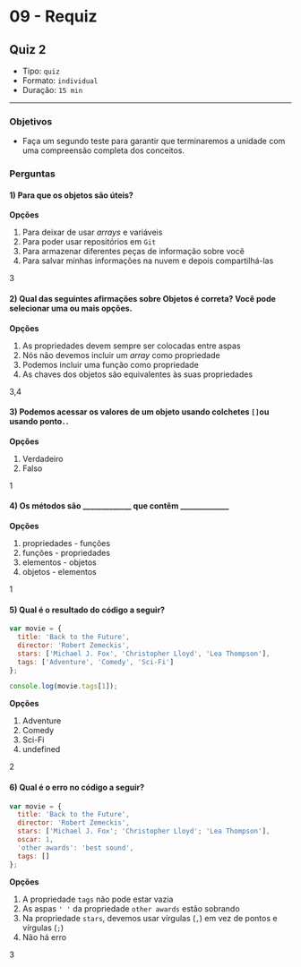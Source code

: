 # 09 - Requiz

## Quiz 2

* Tipo: `quiz`
* Formato: `individual`
* Duração: `15 min`

***

### Objetivos

* Faça um segundo teste para garantir que terminaremos a unidade com uma compreensão completa dos conceitos.

### Perguntas

#### 1\) Para que os objetos são úteis?

**Opções**

1. Para deixar de usar _arrays_ e variáveis
2. Para poder usar repositórios em `Git`
3. Para armazenar diferentes peças de informação sobre você
4. Para salvar minhas informações na nuvem e depois compartilhá-las

3

#### 2\) Qual das seguintes afirmações sobre Objetos é correta? Você pode selecionar uma ou mais opções.

**Opções**

1. As propriedades devem sempre ser colocadas entre aspas
2. Nós não devemos incluir um _array_ como propriedade
3. Podemos incluir uma função como propriedade
4. As chaves dos objetos são equivalentes às suas propriedades

3,4

#### 3\) Podemos acessar os valores de um objeto usando colchetes `[]`ou usando ponto`.`.

**Opções**

1. Verdadeiro
2. Falso

1

#### 4\) Os métodos são \_\_\_\_\_\_\_\_\_\_\_\_\_ que contêm \_\_\_\_\_\_\_\_\_\_\_\_\_

**Opções**

1. propriedades - funções
2. funções - propriedades
3. elementos - objetos
4. objetos - elementos

1

#### 5\) Qual é o resultado do código a seguir?

```javascript
var movie = {
  title: 'Back to the Future',
  director: 'Robert Zemeckis',
  stars: ['Michael J. Fox', 'Christopher Lloyd', 'Lea Thompson'],
  tags: ['Adventure', 'Comedy', 'Sci-Fi']
};

console.log(movie.tags[1]);
```

**Opções**

1. Adventure
2. Comedy
3. Sci-Fi
4. undefined

2

#### 6\) Qual é o erro no código a seguir?

```javascript
var movie = {
  title: 'Back to the Future',
  director: 'Robert Zemeckis',
  stars: ['Michael J. Fox'; 'Christopher Lloyd'; 'Lea Thompson'],
  oscar: 1,
  'other awards': 'best sound',
  tags: []
};
```

**Opções**

1. A propriedade `tags` não pode estar vazia
2. As aspas `' '` da propriedade `other awards` estão sobrando
3. Na propriedade `stars`, devemos usar vírgulas \(`,`\) em vez de pontos e vírgulas \(`;`\)
4. Não há erro

3

